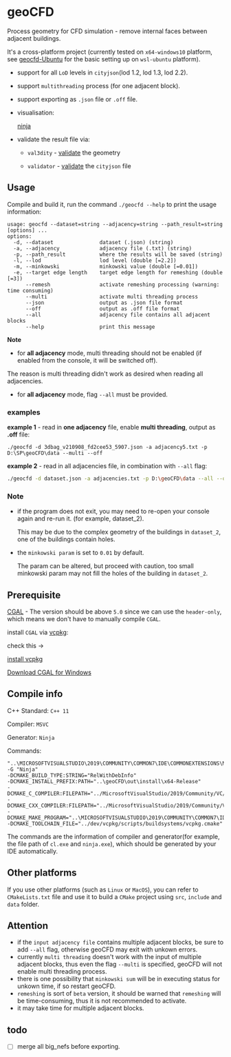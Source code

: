 # geoCFD

Process geometry for CFD simulation - remove internal faces between adjacent buildings.

It's a cross-platform project (currently tested on `x64-windows10` platform, see [geocfd-Ubuntu](https://github.com/SEUZFY/geocfd-Ubuntu) for the basic setting up on 
`wsl-ubuntu` platform). 

- support for all `LoD` levels in `cityjson`(lod 1.2, lod 1.3, lod 2.2).

- support `multithreading` process (for one adjacent block).

- support exporting as `.json` file or `.off` file.

- visualisation:

	[ninja](https://ninja.cityjson.org/)

- validate the result file via: 

	- `val3dity`  - [validate](http://geovalidation.bk.tudelft.nl/val3dity/) the geometry
  
  	- `validator` - [validate](https://validator.cityjson.org/) the `cityjson` file

## Usage

Compile and build it, run the command `./geocfd --help` to print the usage information:
```console
usage: geocfd --dataset=string --adjacency=string --path_result=string [options] ...
options:
  -d, --dataset               dataset (.json) (string)
  -a, --adjacency             adjacency file (.txt) (string)
  -p, --path_result           where the results will be saved (string)
  -l, --lod                   lod level (double [=2.2])
  -m, --minkowski             minkowski value (double [=0.01])
  -e, --target edge length    target edge length for remeshing (double [=3])
      --remesh                activate remeshing processing (warning: time consuming)
      --multi                 activate multi threading process
      --json                  output as .json file format
      --off                   output as .off file format
      --all                   adjacency file contains all adjacent blocks
      --help                  print this message
```
**Note**

- for **all adjacency** mode, multi threading should not be enabled (if enabled from the console, it will be switched off). 

The reason is multi threading didn't work as desired when reading all adjacencies.

- for **all adjacency** mode, flag `--all` must be provided.

### examples
**example 1** - read in **one adjacency** file, enable **multi threading**, output as **.off** file:
```console
./geocfd -d 3dbag_v210908_fd2cee53_5907.json -a adjacency5.txt -p D:\SP\geoCFD\data --multi --off
```

**example 2** - read in all adjacencies file, in combination with `--all` flag:
```bash
./geocfd -d dataset.json -a adjacencies.txt -p D:\geoCFD\data --all --off
```

### Note

* if the program does not exit, you may need to re-open your console again and re-run it. (for example, dataset_2).

    This may be due to the complex geometry of the buildings in `dataset_2`, one of the buildings contain holes.

* the `minkowski param` is set to `0.01` by default.

	The param can be altered, but proceed with caution, too small minkowski param may not fill the holes of the building in `dataset_2`.

## Prerequisite

[CGAL](https://www.cgal.org/) - The version should be above `5.0` since we can use the `header-only`, which means we don't have to manually compile `CGAL`.

install `CGAL` via [vcpkg](https://vcpkg.io/en/index.html):

check this -> 

[install vcpkg](https://www.youtube.com/watch?v=b7SdgK7Y510)

[Download CGAL for Windows](https://www.cgal.org/download/windows.html)

## Compile info

C++ Standard: `C++ 11`

Compiler: `MSVC`

Generator: `Ninja`

Commands:
```console
"..\MICROSOFTVISUALSTUDIO\2019\COMMUNITY\COMMON7\IDE\COMMONEXTENSIONS\MICROSOFT\CMAKE\CMake\bin\cmake.exe"  
-G "Ninja"  
-DCMAKE_BUILD_TYPE:STRING="RelWithDebInfo" 
-DCMAKE_INSTALL_PREFIX:PATH="..\geoCFD\out\install\x64-Release" 
-DCMAKE_C_COMPILER:FILEPATH="../MicrosoftVisualStudio/2019/Community/VC/Tools/MSVC/14.29.30133/bin/Hostx64/x64/cl.exe" 
-DCMAKE_CXX_COMPILER:FILEPATH="../MicrosoftVisualStudio/2019/Community/VC/Tools/MSVC/14.29.30133/bin/Hostx64/x64/cl.exe"  
-DCMAKE_MAKE_PROGRAM="..\MICROSOFTVISUALSTUDIO\2019\COMMUNITY\COMMON7\IDE\COMMONEXTENSIONS\MICROSOFT\CMAKE\Ninja\ninja.exe" 
-DCMAKE_TOOLCHAIN_FILE="../dev/vcpkg/scripts/buildsystems/vcpkg.cmake" 
```
The commands are the information of compiler and generator(for example, the file path of `cl.exe` and `ninja.exe`), which should
be generated by your IDE automatically.

## Other platforms

If you use other platforms (such as `Linux` or `MacOS`), you can refer to `CMakeLists.txt` file and use it to build a `CMake` project using `src`, `include` and `data` folder.

## Attention
- if the `input adjacency file` contains multiple adjacent blocks, be sure to add `--all` flag, otherwise geoCFD may exit with unkown errors.
- currently `multi threading` doesn't work with the input of multiple adjacent blocks, thus even the flag `--multi` is specified, geoCFD will not enable multi threading process.
- there is one possibility that `minkowski sum` will be in executing status for unkown time, if so restart geoCFD.
- `remeshing` is sort of `beta` version, it should be warned that `remeshing` will be time-consuming, thus it is not recommended to activate.
- it may take time for multiple adjacent blocks.

## todo
- [ ] merge all big_nefs before exporting.

